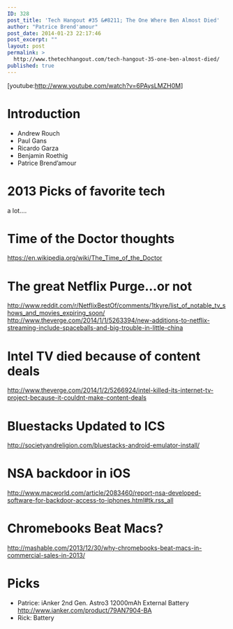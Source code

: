 ```yaml
---
ID: 328
post_title: 'Tech Hangout #35 &#8211; The One Where Ben Almost Died'
author: "Patrice Brend'amour"
post_date: 2014-01-23 22:17:46
post_excerpt: ""
layout: post
permalink: >
  http://www.thetechhangout.com/tech-hangout-35-one-ben-almost-died/
published: true
---
```

[youtube:http://www.youtube.com/watch?v=6PAysLMZH0M]
<h1>Introduction</h1>

<ul>
<li>Andrew Rouch</li>
<li>Paul Gans</li>
<li>Ricardo Garza</li>
<li>Benjamin Roethig</li>
<li>Patrice Brend’amour</li>
</ul>

<h1>2013 Picks of favorite tech</h1>
<p>a lot....</p>
<h1>Time of the Doctor thoughts</h1>

<p><a href="https://en.wikipedia.org/wiki/The_Time_of_the_Doctor">https://en.wikipedia.org/wiki/The_Time_of_the_Doctor</a></p>

<h1>The great Netflix Purge...or not</h1>

<p><a href="http://www.reddit.com/r/NetflixBestOf/comments/1tkyre/list_of_notable_tv_shows_and_movies_expiring_soon/">http://www.reddit.com/r/NetflixBestOf/comments/1tkyre/list_of_notable_tv_shows_and_movies_expiring_soon/</a>
<a href="http://www.theverge.com/2014/1/1/5263394/new-additions-to-netflix-streaming-include-spaceballs-and-big-trouble-in-little-china">http://www.theverge.com/2014/1/1/5263394/new-additions-to-netflix-streaming-include-spaceballs-and-big-trouble-in-little-china</a></p>

<h1>Intel TV died because of content deals</h1>

<p><a href="http://www.theverge.com/2014/1/2/5266924/intel-killed-its-internet-tv-project-because-it-couldnt-make-content-deals">http://www.theverge.com/2014/1/2/5266924/intel-killed-its-internet-tv-project-because-it-couldnt-make-content-deals</a></p>

<h1>Bluestacks Updated to ICS</h1>

<p><a href="http://societyandreligion.com/bluestacks-android-emulator-install/">http://societyandreligion.com/bluestacks-android-emulator-install/</a></p>

<h1>NSA backdoor in iOS</h1>

<p><a href="http://www.macworld.com/article/2083460/report-nsa-developed-software-for-backdoor-access-to-iphones.html#tk.rss_all">http://www.macworld.com/article/2083460/report-nsa-developed-software-for-backdoor-access-to-iphones.html#tk.rss_all</a></p>

<h1>Chromebooks Beat Macs?</h1>

<p><a href="http://mashable.com/2013/12/30/why-chromebooks-beat-macs-in-commercial-sales-in-2013/">http://mashable.com/2013/12/30/why-chromebooks-beat-macs-in-commercial-sales-in-2013/</a></p>

<h1>Picks</h1>

<ul>
<li>Patrice: iAnker 2nd Gen. Astro3 12000mAh External Battery <a href="http://www.ianker.com/product/79AN7904-BA">http://www.ianker.com/product/79AN7904-BA</a></li>
<li>Rick: Battery </li>
</ul>